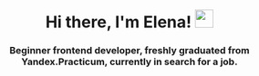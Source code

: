 <h1 align="center">Hi there, I'm Elena!</a> 
<img src="https://github.com/blackcater/blackcater/raw/main/images/Hi.gif" height="32"/></h1>
<h3 align="center">Beginner frontend developer, freshly graduated from Yandex.Practicum, currently in search for a job.</h3>
